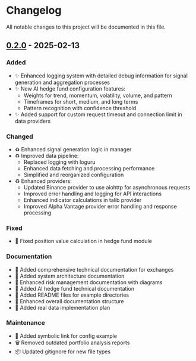 # Changelog

All notable changes to this project will be documented in this file.

## [0.2.0] - 2025-02-13

### Added
- ✨ Enhanced logging system with detailed debug information for signal generation and aggregation processes
- ✨ New AI hedge fund configuration features:
  - Weights for trend, momentum, volatility, volume, and pattern
  - Timeframes for short, medium, and long terms
  - Pattern recognition with confidence threshold
- ✨ Added support for custom request timeout and connection limit in data providers

### Changed
- ♻️ Enhanced signal generation logic in manager
- ♻️ Improved data pipeline:
  - Replaced logging with loguru
  - Enhanced data fetching and processing performance
  - Simplified and reorganized configuration
- ♻️ Enhanced providers:
  - Updated Binance provider to use aiohttp for asynchronous requests
  - Improved error handling and logging for API interactions
  - Enhanced indicator calculations in talib provider
  - Improved Alpha Vantage provider error handling and response processing

### Fixed
- 🐛 Fixed position value calculation in hedge fund module

### Documentation
- 📝 Added comprehensive technical documentation for exchanges
- 📝 Added system architecture documentation
- 📝 Enhanced risk management documentation with diagrams
- 📝 Added AI hedge fund technical documentation
- 📝 Added README files for example directories
- 📝 Enhanced overall documentation structure
- 📝 Added real data implementation plan

### Maintenance
- 🔧 Added symbolic link for config example
- 🗑️ Removed outdated portfolio analysis reports
- 📦 Updated gitignore for new file types

[0.2.0]: https://github.com/yourusername/AlphaPulse/compare/v0.1.0...0.2.0